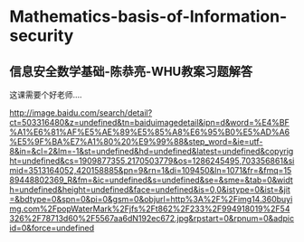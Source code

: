 # Mathematics-basis-of-Information-security
## 信息安全数学基础-陈恭亮-WHU教案习题解答

这课需要个好老师....

http://image.baidu.com/search/detail?ct=503316480&z=undefined&tn=baiduimagedetail&ipn=d&word=%E4%BF%A1%E6%81%AF%E5%AE%89%E5%85%A8%E6%95%B0%E5%AD%A6%E5%9F%BA%E7%A1%80%20%E9%99%88&step_word=&ie=utf-8&in=&cl=2&lm=-1&st=undefined&hd=undefined&latest=undefined&copyright=undefined&cs=1909877355,2170503779&os=1286245495,703356861&simid=3513164052,420158885&pn=9&rn=1&di=109450&ln=1071&fr=&fmq=1589448802369_R&fm=&ic=undefined&s=undefined&se=&sme=&tab=0&width=undefined&height=undefined&face=undefined&is=0,0&istype=0&ist=&jit=&bdtype=0&spn=0&pi=0&gsm=0&objurl=http%3A%2F%2Fimg14.360buyimg.com%2FpopWaterMark%2Fjfs%2Ft862%2F233%2F994918019%2F54326%2F78713d60%2F5567aa6dN192ec672.jpg&rpstart=0&rpnum=0&adpicid=0&force=undefined
